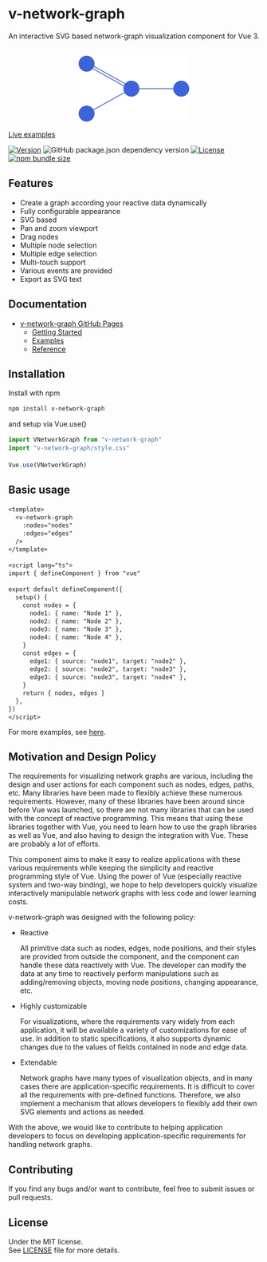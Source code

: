 
# v-network-graph

An interactive SVG based network-graph visualization component for Vue 3.

<p align="center">
  <br>
  <img src="./public/logo.svg" alt="logo of v-network-graph" width="222" height="132">
</p>

[Live examples](https://dash14.github.io/v-network-graph/examples/)


[![Version](https://img.shields.io/npm/v/v-network-graph.svg)](https://www.npmjs.com/package/v-network-graph)
![GitHub package.json dependency version](https://img.shields.io/github/package-json/dependency-version/dash14/v-network-graph/dev/@vue/compiler-sfc?label=Vue)
[![License](https://img.shields.io/npm/l/v-network-graph.svg)](https://www.npmjs.com/package/v-network-graph)
[![npm bundle size](https://img.shields.io/bundlephobia/minzip/v-network-graph)](https://www.npmjs.com/package/v-network-graph)

## Features

* Create a graph according your reactive data dynamically
* Fully configurable appearance
* SVG based
* Pan and zoom viewport
* Drag nodes
* Multiple node selection
* Multiple edge selection
* Multi-touch support
* Various events are provided
* Export as SVG text

## Documentation

* [v-network-graph GitHub Pages](https://dash14.github.io/v-network-graph/)
  * [Getting Started](https://dash14.github.io/v-network-graph/getting-started.html)
  * [Examples](https://dash14.github.io/v-network-graph/examples/)
  * [Reference](https://dash14.github.io/v-network-graph/reference.html)

## Installation

Install with npm

```sh
npm install v-network-graph
```

and setup via Vue.use()

```js
import VNetworkGraph from "v-network-graph"
import "v-network-graph/style.css"

Vue.use(VNetworkGraph)
```

## Basic usage

```vue
<template>
  <v-network-graph
    :nodes="nodes"
    :edges="edges"
  />
</template>

<script lang="ts">
import { defineComponent } from "vue"

export default defineComponent({
  setup() {
    const nodes = {
      node1: { name: "Node 1" },
      node2: { name: "Node 2" },
      node3: { name: "Node 3" },
      node4: { name: "Node 4" },
    }
    const edges = {
      edge1: { source: "node1", target: "node2" },
      edge2: { source: "node2", target: "node3" },
      edge3: { source: "node3", target: "node4" },
    }
    return { nodes, edges }
  },
})
</script>
```

For more examples, see [here](https://dash14.github.io/v-network-graph/examples/).

## Motivation and Design Policy

The requirements for visualizing network graphs are various, including
the design and user actions for each component such as nodes, edges,
paths, etc.
Many libraries have been made to flexibly achieve these numerous
requirements. However, many of these libraries have been around since
before Vue was launched, so there are not many libraries that can be
used with the concept of reactive programming. This means that using
these libraries together with Vue, you need to learn how to use the
graph libraries as well as Vue, and also having to design the
integration with Vue. These are probably a lot of efforts.

This component aims to make it easy to realize applications with these
various requirements while keeping the simplicity and reactive
programming style of Vue. Using the power of Vue (especially reactive
system and two-way binding), we hope to help developers quickly
visualize interactively manipulable network graphs with less code and
lower learning costs.

v-network-graph was designed with the following policy:

* Reactive

    All primitive data such as nodes, edges, node positions, and
    their styles are provided from outside the component, and the
    component can handle these data reactively with Vue. The
    developer can modify the data at any time to reactively perform
    manipulations such as adding/removing objects, moving node
    positions, changing appearance, etc.

* Highly customizable

    For visualizations, where the requirements vary widely from each
    application, it will be available a variety of customizations
    for ease of use. In addition to static specifications, it also
    supports dynamic changes due to the values ​​of fields contained
    in node and edge data.

* Extendable

    Network graphs have many types of visualization objects, and in
    many cases there are application-specific requirements. It is
    difficult to cover all the requirements with pre-defined
    functions. Therefore, we also implement a mechanism that allows
    developers to flexibly add their own SVG elements and actions
    as needed.

With the above, we would like to contribute to helping application
developers to focus on developing application-specific requirements
for handling network graphs.

## Contributing

If you find any bugs and/or want to contribute, feel free to submit issues or pull requests.

## License

Under the MIT license.  
See [LICENSE](https://github.com/dash14/v-network-graph/blob/main/LICENSE) file for more details.
